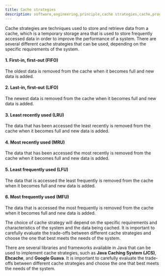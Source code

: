 ```yaml
---
title: Cache strategies
description: software,engineering,principle,cache strategies,cache,programming,immediate,dependency
---
```

Cache strategies are techniques used to store and retrieve data from a cache, which is a temporary storage area that 
is used to store frequently accessed data in order to improve the performance of a system. There are several different 
cache strategies that can be used, depending on the specific requirements of the system. 

#### 1. First-in, first-out (FIFO)
The oldest data is removed from the cache when it becomes full and new data is added.

#### 2. Last-in, first-out (LIFO)
The newest data is removed from the cache when it becomes full and new data is added.

#### 3. Least recently used (LRU)
The data that has been accessed the least recently is removed from the cache when it becomes full and new data is added.

#### 4. Most recently used (MRU)
The data that has been accessed the most recently is removed from the cache when it becomes full and new data is added.

#### 5. Least frequently used (LFU)
The data that is accessed the least frequently is removed from the cache when it becomes full and new data is added.

#### 6. Most frequently used (MFU)
The data that is accessed the most frequently is removed from the cache when it becomes full and new data is added.

The choice of cache strategy will depend on the specific requirements and characteristics of the system and the data being cached. 
It is important to carefully evaluate the trade-offs between different cache strategies and choose the one that best meets the needs of the system.

There are several libraries and frameworks available in Java that can be used to implement cache strategies,
such as **Java Caching System (JCS)**, **Ehcache**, and **Google Guava**. It is important to carefully evaluate the trade-offs 
between different cache strategies and choose the one that best meets the needs of the system.